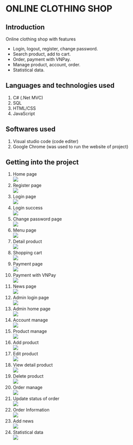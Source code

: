 # ONLINE CLOTHING SHOP
## Introduction
Online clothing shop with features
- Login, logout, register, change password.
- Search product, add to cart.
- Order, payment with VNPay.
- Manage product, account, order.
- Statistical data.
## Languages and technologies used
1. C# (.Net MVC)
2. SQL
3. HTML/CSS
4. JavaScript
## Softwares used
1. Visual studio code (code editer)
2. Google Chrome (was used to run the website of project)
## Getting into the project
1. Home page  
   ![](./demo/Picture3.png)
2. Register page  
   ![](./demo/Picture4.png)
3. Login page  
   ![](./demo/Picture5.png)
4. Login success  
   ![](./demo/Picture6.png)
5. Change password page  
   ![](./demo/Picture7.png)
6. Menu page  
   ![](./demo/Picture8.png)
7. Detail product  
   ![](./demo/Picture9.png)
8. Shopping cart  
   ![](./demo/Picture10.png)
9. Payment page  
    ![](./demo/Picture11.png)
10. Payment with VNPay  
    ![](./demo/Picture12.png)
11. News page  
    ![](./demo/Picture13.png)
12. Admin login page  
    ![](./demo/Picture14.png)
13. Admin home page  
    ![](./demo/Picture15.png)
14. Account manage  
    ![](./demo/Picture16.png)
15. Product manage  
    ![](./demo/Picture17.png)
16. Add product  
    ![](./demo/Picture18.png)
17. Edit product  
    ![](./demo/Picture19.png)
18. View detail product  
    ![](./demo/Picture20.png)
19. Delete product  
    ![](./demo/Picture21.png)
20. Order manage  
    ![](./demo/Picture22.png)
21. Update status of order  
    ![](./demo/Picture23.png)
22. Order Information  
    ![](./demo/Picture24.png)
23. Add news  
    ![](./demo/Picture25.png)
24. Statistical data  
    ![](./demo/Picture26.png)

